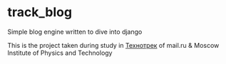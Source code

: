 # track_blog
Simple blog engine written to dive into django

This is the project taken during study in [Технотрек](https://track.mail.ru) of mail.ru & Moscow Institute of Physics and Technology
